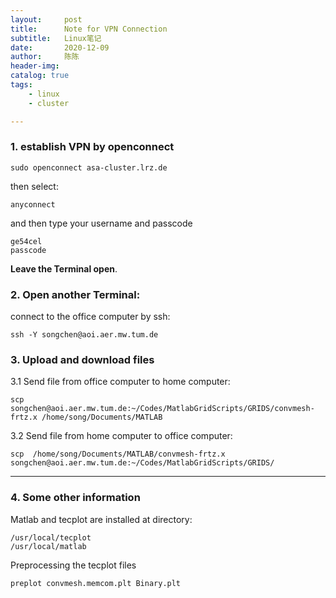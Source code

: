 ```yaml
---
layout:     post
title:      Note for VPN Connection
subtitle:   Linux笔记
date:       2020-12-09
author:     陈陈
header-img:
catalog: true
tags:
    - linux
    - cluster

---
```


### 1. establish VPN by openconnect
>
    sudo openconnect asa-cluster.lrz.de

then select:
>
    anyconnect

and then type your username and passcode

>
    ge54cel
    passcode

**Leave the Terminal open**.


### 2. Open another Terminal:

connect to the office computer by ssh:
>
    ssh -Y songchen@aoi.aer.mw.tum.de

### 3. Upload and download files
3.1 Send file from office computer to home computer:
>
    scp songchen@aoi.aer.mw.tum.de:~/Codes/MatlabGridScripts/GRIDS/convmesh-frtz.x /home/song/Documents/MATLAB

3.2 Send file from home computer to office computer:
>
    scp  /home/song/Documents/MATLAB/convmesh-frtz.x  songchen@aoi.aer.mw.tum.de:~/Codes/MatlabGridScripts/GRIDS/
------------------------------------------

### 4. Some other information

Matlab and tecplot are installed at directory:
>
    /usr/local/tecplot
    /usr/local/matlab

Preprocessing the tecplot files
>
    preplot convmesh.memcom.plt Binary.plt
